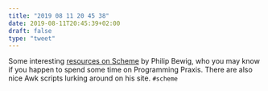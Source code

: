 ```yaml
---
title: "2019 08 11 20 45 38"
date: 2019-08-11T20:45:39+02:00
draft: false
type: "tweet"
---
```

Some interesting [resources on Scheme](https://sites.google.com/site/schemephil/) by Philip Bewig, who you may know if you happen to spend some time on Programming Praxis. There are also nice Awk scripts lurking around on his site. `#scheme`
